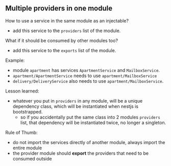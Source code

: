 ## Multiple providers in one module

How to use a service in the same module as an injectable?

-   add this service to the `providers` list of the module.

What if it should be consumed by other modules too?

-   add this service to the `exports` list of the module.

Example:

-   module `apartment` has services `ApartmentService` and `MailboxService`.
-   `apartment/ApartmentService` needs to use `apartment/MailboxService`
-   `delivery/DeliveryService` also needs to use `apartment/MailboxService`.

Lesson learned:

-   whatever you put in `providers` in any module, will be a unique dependency class, which will be instantiated when nestjs is bootstrapped.
    -   so if you accidentally put the same class into 2 modules `providers` list, that dependency will be instantiated twice, no longer a singleton.

Rule of Thumb:

-   do not import the services directly of another module, always import the entire module
-   the provider module should **export** the providers that need to be consumed outside
